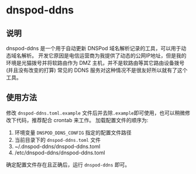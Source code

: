 # dnspod-ddns

## 说明

dnspod-ddns 是一个用于自动更新 DNSPod 域名解析记录的工具，可以用于动态域名解析。
开发它原因是电信运营商为我提供了动态的公网IP地址，但是我的环境是光猫拨号并将软路由作为 DMZ 主机，并不是软路由等其它路由设备拨号(并且没有改变的打算)
常见的 DDNS 服务对这种情况不是很友好所以就有了这个工具。

## 使用方法
修改 `dnspod-ddns.toml.example` 文件后并去除`.example`即可使用，也可以稍微修改下代码，推荐配合 crontab 来工作。
加载配置文件的顺序为:
1. 环境变量 `DNSPOD_DDNS_CONFIG` 指定的配置文件路径
2. 当前目录下的 `dnspod-ddns.toml` 文件
3. ~/.dnspod-ddns/dnspod-ddns.toml
4. /etc/dnspod-ddns/dnspod-ddns.toml

确定配置文件存在且正确后，运行 `dnspod-ddns` 即可。